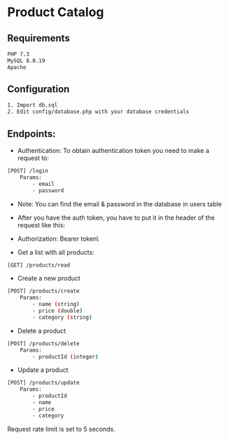 # Product Catalog

## Requirements

```bash
PHP 7.3
MySQL 8.0.19
Apache
```

## Configuration
```bash
1. Import db.sql
2. Edit config/database.php with your database credentials
```

## Endpoints:

* Authentication:
To obtain authentication token you need to make a request to:
```bash
[POST] /login
    Params:
        - email
        - password
 ```

* Note: You can find the email & password in the database in users table

* After you have the auth token, you have to put it in the header of the request like this:

* Authorization: Bearer token\




* Get a list with all products:
```bash
[GET] /products/read
```
* Create a new product
```bash
[POST] /products/create
    Params:
        - name (string)
        - price (double)
        - category (string)
 ```

* Delete a product
```bash
[POST] /products/delete
    Params:
        - productId (integer)
```

* Update a product
```bash
[POST] /products/update
    Params:
        - productId
        - name
        - price
        - category
 ```

Request rate limit is set to 5 seconds. 
